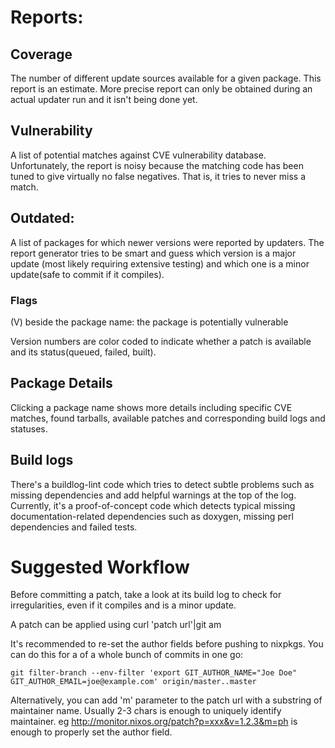# Reports:

## Coverage

The number of different update sources available for a given package.
This report is an estimate. More precise report can only be obtained
during an actual updater run and it isn't being done yet.

## Vulnerability

A list of potential matches against CVE vulnerability database. Unfortunately,
the report is noisy because the matching code has been tuned to give virtually
no false negatives. That is, it tries to never miss a match.

## Outdated:

A list of packages for which newer versions were reported by updaters. The report
generator tries to be smart and guess which version is a major update (most likely
requiring extensive testing) and which one is a minor update(safe to commit if it
compiles).

### Flags

(V) beside the package name: the package is potentially vulnerable

Version numbers are color coded to indicate whether a patch is available and its status(queued, failed, built).

## Package Details

Clicking a package name shows more details including specific CVE matches,
found tarballs, available patches and corresponding build logs and statuses.

## Build logs

There's a buildlog-lint code which tries to detect subtle problems such as
missing dependencies and add helpful warnings at the top of the log. Currently,
it's a proof-of-concept code which detects typical missing documentation-related
dependencies such as doxygen, missing perl dependencies and failed tests.

# Suggested Workflow

Before committing a patch, take a look at its build log to check for irregularities,
even if it compiles and is a minor update.

A patch can be applied using curl 'patch url'|git am

It's recommended to re-set the author fields before pushing to nixpkgs. You can do
this for a of a whole bunch of commits in one go:

    git filter-branch --env-filter 'export GIT_AUTHOR_NAME="Joe Doe" GIT_AUTHOR_EMAIL=joe@example.com' origin/master..master

Alternatively, you can add 'm' parameter to the patch url with a substring of maintainer
name. Usually 2-3 chars is enough to uniquely identify maintainer.
eg http://monitor.nixos.org/patch?p=xxx&v=1.2.3&m=ph is enough to properly set the author field.
